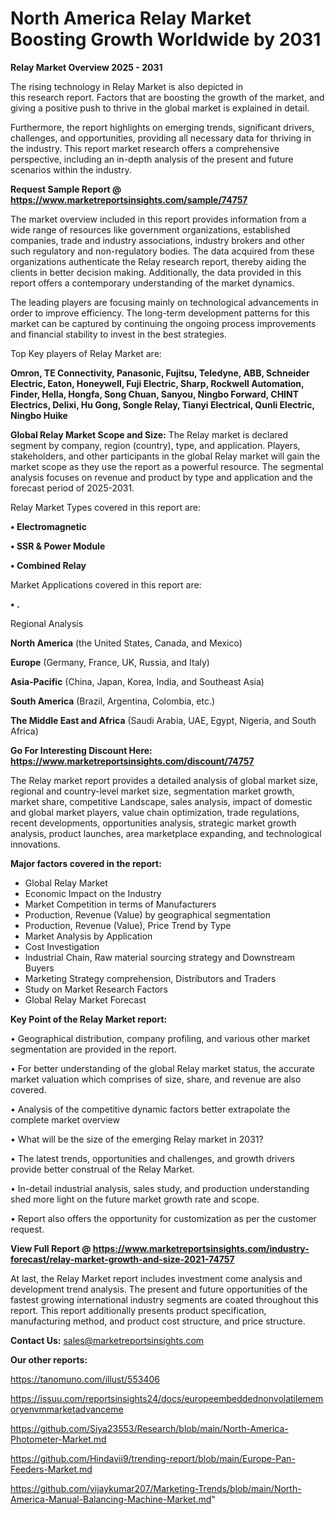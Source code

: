 # North America Relay Market Boosting Growth Worldwide by 2031

<Strong> Relay Market Overview 2025 - 2031</strong>

The rising technology in Relay Market is also depicted in this research report. Factors that are boosting the growth of the market, and giving a positive push to thrive in the global market is explained in detail.

Furthermore, the report highlights on emerging trends, significant drivers, challenges, and opportunities, providing all necessary data for thriving in the industry. This report market research offers a comprehensive perspective, including an in-depth analysis of the present and future scenarios within the industry.

<strong>Request Sample Report @ <a href=https://www.marketreportsinsights.com/sample/74757>https://www.marketreportsinsights.com/sample/74757</a></strong>

The market overview included in this report provides information from a wide range of resources like government organizations, established companies, trade and industry associations, industry brokers and other such regulatory and non-regulatory bodies. The data acquired from these organizations authenticate the Relay research report, thereby aiding the clients in better decision making. Additionally, the data provided in this report offers a contemporary understanding of the market dynamics.

The leading players are focusing mainly on technological advancements in order to improve efficiency. The long-term development patterns for this market can be captured by continuing the ongoing process improvements and financial stability to invest in the best strategies.

Top Key players of Relay Market are:

<strong>Omron, TE Connectivity, Panasonic, Fujitsu, Teledyne, ABB, Schneider Electric, Eaton, Honeywell, Fuji Electric, Sharp, Rockwell Automation, Finder, Hella, Hongfa, Song Chuan, Sanyou, Ningbo Forward, CHINT Electrics, Delixi, Hu Gong, Songle Relay, Tianyi Electrical, Qunli Electric, Ningbo Huike</strong>

<strong><b>Global Relay Market Scope and Size:</b></strong>
The Relay market is declared segment by company, region (country), type, and application. Players, stakeholders, and other participants in the global Relay market will gain the market scope as they use the report as a powerful resource. The segmental analysis focuses on revenue and product by type and application and the forecast period of 2025-2031.

Relay Market Types covered in this report are:

<strong>• Electromagnetic

• SSR & Power Module

• Combined Relay</strong>

Market Applications covered in this report are:

<strong>• .</strong> 

Regional Analysis

<strong>North America</strong> (the United States, Canada, and Mexico)

<strong>Europe</strong> (Germany, France, UK, Russia, and Italy)

<strong>Asia-Pacific</strong> (China, Japan, Korea, India, and Southeast Asia)

<strong>South America</strong> (Brazil, Argentina, Colombia, etc.)

<strong>The Middle East and Africa</strong> (Saudi Arabia, UAE, Egypt, Nigeria, and South Africa)

<strong>Go For Interesting Discount Here: <a href=https://www.marketreportsinsights.com/discount/74757>https://www.marketreportsinsights.com/discount/74757</a></strong>

The Relay market report provides a detailed analysis of global market size, regional and country-level market size, segmentation market growth, market share, competitive Landscape, sales analysis, impact of domestic and global market players, value chain optimization, trade regulations, recent developments, opportunities analysis, strategic market growth analysis, product launches, area marketplace expanding, and technological innovations.

<strong><b>Major factors covered in the report:</b></strong>
<ul>
  <li>Global Relay Market </li>
  <li>Economic Impact on the Industry</li>
  <li>Market Competition in terms of Manufacturers</li>
  <li>Production, Revenue (Value) by geographical segmentation</li>
  <li>Production, Revenue (Value), Price Trend by Type</li>
  <li>Market Analysis by Application</li>
  <li>Cost Investigation</li>
  <li>Industrial Chain, Raw material sourcing strategy and Downstream Buyers</li>
  <li>Marketing Strategy comprehension, Distributors and Traders</li>
  <li>Study on Market Research Factors</li>
  <li>Global Relay Market Forecast</li>
</ul>

<strong><b>Key Point of the Relay Market report:</b></strong>

• Geographical distribution, company profiling, and various other market segmentation are provided in the report.

• For better understanding of the global Relay market status, the accurate market valuation which comprises of size, share, and revenue are also covered.

• Analysis of the competitive dynamic factors better extrapolate the complete market overview

• What will be the size of the emerging Relay market in 2031?

• The latest trends, opportunities and challenges, and growth drivers provide better construal of the Relay Market.

• In-detail industrial analysis, sales study, and production understanding shed more light on the future market growth rate and scope.

• Report also offers the opportunity for customization as per the customer request.

<strong><b>View Full Report @ <a href=https://www.marketreportsinsights.com/industry-forecast/relay-market-growth-and-size-2021-74757>https://www.marketreportsinsights.com/industry-forecast/relay-market-growth-and-size-2021-74757</a></b></strong>


At last, the Relay Market report includes investment come analysis and development trend analysis. The present and future opportunities of the fastest growing international industry segments are coated throughout this report. This report additionally presents product specification, manufacturing method, and product cost structure, and price structure.

<strong>Contact Us:</strong>
sales@marketreportsinsights.com

<strong>Our other reports:</strong>

<a href=https://tanomuno.com/illust/553406>https://tanomuno.com/illust/553406</a>

<a href=https://issuu.com/reportsinsights24/docs/europeembeddednonvolatilememoryenvmmarketadvanceme>https://issuu.com/reportsinsights24/docs/europeembeddednonvolatilememoryenvmmarketadvanceme</a>

<a href=https://github.com/Siya23553/Research/blob/main/North-America-Photometer-Market.md>https://github.com/Siya23553/Research/blob/main/North-America-Photometer-Market.md</a>

<a href=https://github.com/Hindavii9/trending-report/blob/main/Europe-Pan-Feeders-Market.md>https://github.com/Hindavii9/trending-report/blob/main/Europe-Pan-Feeders-Market.md</a>

<a href=https://github.com/vijaykumar207/Marketing-Trends/blob/main/North-America-Manual-Balancing-Machine-Market.md>https://github.com/vijaykumar207/Marketing-Trends/blob/main/North-America-Manual-Balancing-Machine-Market.md</a>"
